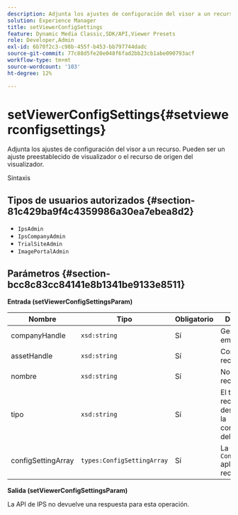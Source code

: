 ```yaml
---
description: Adjunta los ajustes de configuración del visor a un recurso. Pueden ser un ajuste preestablecido de visualizador o el recurso de origen del visualizador.
solution: Experience Manager
title: setViewerConfigSettings
feature: Dynamic Media Classic,SDK/API,Viewer Presets
role: Developer,Admin
exl-id: 6b70f2c3-c98b-455f-b453-bb797744dadc
source-git-commit: 77c88d5fe20e048f6fad2bb23cb1abe090793acf
workflow-type: tm+mt
source-wordcount: '103'
ht-degree: 12%

---
```


# setViewerConfigSettings{#setviewerconfigsettings}

Adjunta los ajustes de configuración del visor a un recurso. Pueden ser un ajuste preestablecido de visualizador o el recurso de origen del visualizador.

Sintaxis

## Tipos de usuarios autorizados {#section-81c429ba9f4c4359986a30ea7ebea8d2}

* `IpsAdmin`
* `IpsCompanyAdmin`
* `TrialSiteAdmin`
* `ImagePortalAdmin`

## Parámetros {#section-bcc8c83cc84141e8b1341be9133e8511}

**Entrada (setViewerConfigSettingsParam)**

| Nombre | Tipo | Obligatorio | Descripción |
|---|---|---|---|
| companyHandle | `xsd:string` | Sí | Gestionar en la empresa. |
| assetHandle | `xsd:string` | Sí | Controlador de recurso. |
| nombre | `xsd:string` | Sí | Nombre del recurso. |
| tipo | `xsd:string` | Sí | El tipo de recurso al que desea aplicar la configuración del visor. |
| configSettingArray | `types:ConfigSettingArray` | Sí | La matriz de `ConfigSettings` aplicada al recurso. |

**Salida (setViewerConfigSettingsParam)**

La API de IPS no devuelve una respuesta para esta operación.
